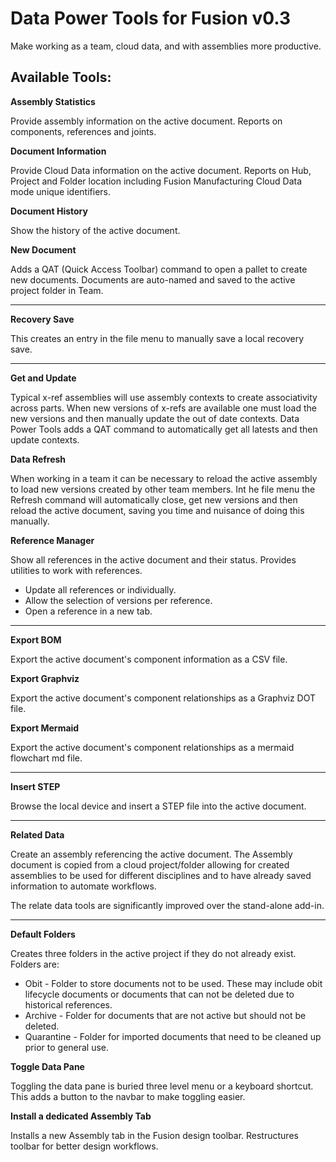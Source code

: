 # Data Power Tools for Fusion v0.3

Make working as a team, cloud data, and with assemblies more productive.

## Available Tools:

**Assembly Statistics**

Provide assembly information on the active document. Reports on components, references and joints.

**Document Information**

Provide Cloud Data information on the active document. Reports on Hub, Project and Folder location including Fusion Manufacturing Cloud Data mode unique identifiers.

**Document History**

Show the history of the active document.

**New Document**

Adds a QAT (Quick Access Toolbar) command to open a pallet to create new documents. Documents are auto-named and saved to the active project folder in Team.

---

**Recovery Save**

This creates an entry in the file menu to manually save a local recovery save.

---

**Get and Update**

Typical x-ref assemblies will use assembly contexts to create associativity across parts. When new versions of x-refs are available one must load the new versions and then manually update the out of date contexts. Data Power Tools adds a QAT command to automatically get all latests and then update contexts.

**Data Refresh**

When working in a team it can be necessary to reload the active assembly to load new versions created by other team members. Int he file menu the Refresh command will automatically close, get new versions and then reload the active document, saving you time and nuisance of doing this manually.

**Reference Manager**

Show all references in the active document and their status. Provides utilities to work with references.

- Update all references or individually.
- Allow the selection of versions per reference.
- Open a reference in a new tab.

---

**Export BOM**

Export the active document's component information as a CSV file.

**Export Graphviz**

Export the active document's component relationships as a Graphviz DOT file.

**Export Mermaid**

Export the active document's component relationships as a mermaid flowchart md file.

---

**Insert STEP**

Browse the local device and insert a STEP file into the active document.

---

**Related Data**

Create an assembly referencing the active document. The Assembly document is copied from a cloud project/folder allowing for created assemblies to be used for different disciplines and to have already saved information to automate workflows.

The relate data tools are significantly improved over the stand-alone add-in.

---

**Default Folders**

Creates three folders in the active project if they do not already exist. Folders are:

- Obit - Folder to store documents not to be used. These may include obit lifecycle documents or documents that can not be deleted due to historical references.
- Archive - Folder for documents that are not active but should not be deleted.
- Quarantine - Folder for imported documents that need to be cleaned up prior to general use.
  
**Toggle Data Pane**

Toggling the data pane is buried three level menu or a keyboard shortcut. This adds a button to the navbar to make toggling easier.

**Install a dedicated Assembly Tab**

Installs a new Assembly tab in the Fusion design toolbar. Restructures toolbar for better design workflows.  
